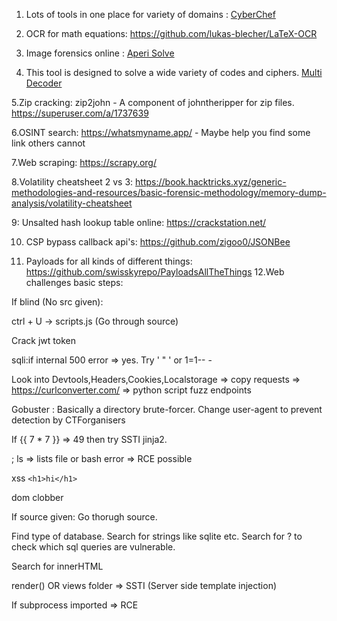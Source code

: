 1. Lots of tools in one place for variety of domains : [CyberChef](https://gchq.github.io/CyberChef/)

2. OCR for math equations: https://github.com/lukas-blecher/LaTeX-OCR

3. Image forensics online : [Aperi Solve](https://www.aperisolve.com/)

4. This tool is designed to solve a wide variety of codes and ciphers. [Multi Decoder](https://www.cachesleuth.com/multidecoder/)

5.Zip cracking: zip2john - A component of johntheripper for zip files.   https://superuser.com/a/1737639

6.OSINT search: https://whatsmyname.app/ - Maybe help you find some link others cannot

7.Web scraping: https://scrapy.org/

8.Volatility cheatsheet 2 vs 3: https://book.hacktricks.xyz/generic-methodologies-and-resources/basic-forensic-methodology/memory-dump-analysis/volatility-cheatsheet

9: Unsalted hash lookup table online: https://crackstation.net/

10. CSP bypass callback api's: https://github.com/zigoo0/JSONBee

11. Payloads for all kinds of different things:
  https://github.com/swisskyrepo/PayloadsAllTheThings
12.Web challenges basic steps:
  
  If blind (No src given):
  
  ctrl + U -> scripts.js (Go through source)
  
  Crack jwt token

  sqli:if internal 500 error => yes. Try '  " ' or 1=1-- -
  
  Look into Devtools,Headers,Cookies,Localstorage => copy requests => https://curlconverter.com/ => python script fuzz endpoints

  Gobuster : Basically a directory brute-forcer. Change user-agent to prevent detection by CTForganisers
  
  If {{ 7 * 7 }} => 49 then try SSTI jinja2.

  ; ls => lists file or bash error => RCE possible
  
  xss ```<h1>hi</h1>```
  
  dom clobber

If source given:
Go thorugh source.

Find type of database. Search for strings like sqlite etc. Search for ? to check which sql queries are vulnerable.

Search for innerHTML

render() OR views folder => SSTI (Server side template injection)

If subprocess imported =>  RCE

